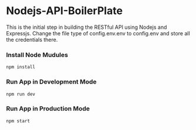 # Nodejs-API-BoilerPlate
This is the initial step in building the RESTful API using Nodejs and Expressjs.
Change the file type of config.env.env to config.env and store all the credentials there.

### Install Node Mudules
```
npm install
```

### Run App in Development Mode
```
npm run dev
```

### Run App in Production Mode
```
npm start
```


